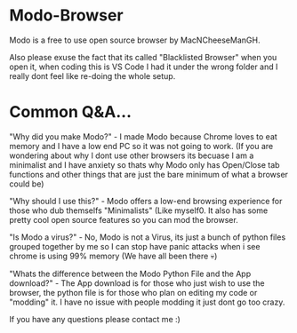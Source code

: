 # Modo-Browser
Modo is a free to use open source browser by MacNCheeseManGH.


Also please exuse the fact that its called "Blacklisted Browser" when you open it, when coding this is VS Code I had it under the wrong folder and I really dont feel like re-doing the whole setup.  

# Common Q&A...

"Why did you make Modo?" - I made Modo because Chrome loves to eat memory and I have a low end PC so it was not going to work. (If you are wondering about why I dont use other browsers its becuase I am a minimalist and I have anxiety so thats why Modo only has Open/Close tab functions and other things that are just the bare minimum of what a browser could be)

"Why should I use this?" - Modo offers a low-end browsing experience for those who dub themselfs "Minimalists" (Like myself0. It also has some pretty cool open source features so you can mod the browser.

"Is Modo a virus?" - No, Modo is not a Virus, its just a bunch of python files grouped together by me so I can stop have panic attacks when i see chrome is using 99% memory (We have all been there 💀)

"Whats the difference between the Modo Python File and the App download?" - The App download is for those who just wish to use the browser, the python file is for those who plan on editing my code or "modding" it. I have no issue with people modding it just dont go too crazy.

If you have any questions please contact me :)
